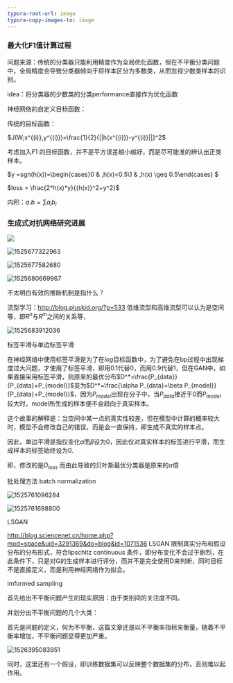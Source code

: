 ```yaml
---
typora-root-url: image
typora-copy-images-to: image
---
```


### 最大化F1值计算过程

[1]: https://blog.argcv.com/articles/1036.c	"分类问题中的各种evaluation"

问题来源：传统的分类器只能利用精度作为全局优化函数，但在不平衡分类问题中，全局精度会导致分类器倾向于将样本区分为多数类，从而忽视少数类样本的识别。

idea：将分类器的少数类的分类performance直接作为优化函数

神经网络的自定义目标函数：

传统的目标函数：

$J(W;x^{(i)},y^{(i)})=\frac{1}{2}{||h(x^{(i)})-y^{(i)}||}^2$ 

考虑加入$F1$ 的目标函数，并不是平方误差越小越好，而是尽可能准的辨认出正类样本。

 $y =sgn(h(x))=\begin{cases}0 & ,h(x)<0.5\\1 & ,h(x) \geq 0.5\end{cases} $

$loss = \frac{2*h(x)*y}{{h(x)}^2+y^2}$

内积：$a.b=\sum{a_ib_i}$

### 生成式对抗网络研究进展 

![](F:\OneDrive\笔记\image\vae缺点.png)

![1525677322963](/1525677322963.png)

![1525677582680](/1525677582680.png)

![1525680669967](/1525680669967.png)

不太明白有效的推断机制是指什么？

流型学习：http://blog.pluskid.org/?p=533 低维流型和高维流型可以认为是空间等，即$R^n$与$R^m$之间的关系等，

![1525683912036](/1525683912036.png)

标签平滑与单边标签平滑

在神经网络中使用标签平滑是为了在$log$目标函数中，为了避免在bp过程中出现梯度过大问题，才使用了标签平滑，即用0.1代替0，而用0.9代替1，但在GAN中，如果直接采用标签平滑，则原来的最优分布$D^*=\frac{P_{data}}{P_{data}+P_{model}}$变为$D^*=\frac{\alpha P_{data}+\beta P_{model}}{P_{data}+P_{model}}$，因为$P_{model}$出现在分子中，当$P_{data}$接近于0而$P_{model}$较大时，model所生成的样本便不会趋向于真实样本。

这个故事的解释是：当空间中某一点的真实性较差，但在模型中计算的概率较大时，模型不会修改自己的错误，而是会一直保持，即生成不真实的样本点。

因此，单边平滑是指仅变化$\alpha$而$\beta$设为0，因此仅对真实样本的标签进行平滑，而生成样本的标签始终设为0.

即，修改的是$D_{loss}$ 而由此导致的贝叶斯最优分类器是原来的$\alpha$倍

批处理方法 batch normalization

![1525761096284](/1525761096284.png)

![1525761698800](/1525761698800.png)

LSGAN

http://blog.sciencenet.cn/home.php?mod=space&uid=3291369&do=blog&id=1071536 LSGAN 限制真实分布和假设分布的分布形式，符合lipschitz continuous 条件，即分布变化不会过于剧烈，在此条件下，只是对G的生成样本进行评分，而并不是完全使用D来判断，同时目标不是直接定义，而是利用神经网络作为拟合。

imformed sampling

首先给出不平衡问题产生的现实原因：由于类别间的关注度不同。

并划分出不平衡问题的几个大类：

首先是问题的定义，何为不平衡，这篇文章还是以不平衡率指标来衡量，随着不平衡率增加，不平衡问题显得更加严重。

![1526395083951](/1526395083951.png)

同时，这里还有一个假设，即训练数据集可以反映整个数据集的分布，否则难以起作用。

